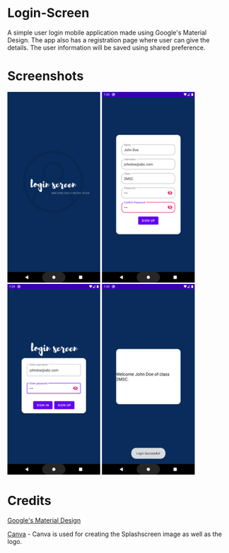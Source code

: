 # Login-Screen
A simple user login mobile application made using Google's Material Design. The app also has a registration page where user can give the 
details. The user information will be saved using shared preference.  

# Screenshots
 <img width="210" height="432" src="Picture1.png">       <img width="210" height="432" src="Picture2.png">       <img width="210" height="432" src="Picture3.png">          <img width="210" height="432" src="Picture4.png">  

# Credits
[Google's Material Design](https://material.io/design/)

[Canva](https://www.canva.com/) - Canva is used for creating the Splashscreen image as well as the logo.
